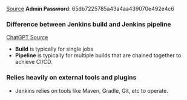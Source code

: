 [Source](https://www.youtube.com/watch?v=OXP8YBPBdgw)
**Admin Password**: 65db7225785a43a4aa439070e492e4c6


### Difference between Jenkins build and Jenkins pipeline
[ChatGPT Source](https://chatgpt.com/c/66d8bca4-cd48-8012-acb9-c08d3dcd3aa8)
- **Build** is typically for single jobs
- **Pipeline** is typically for multiple builds that are chained together to achieve CI/CD.

### Relies heavily on external tools and plugins
- Jenkins relies on tools like Maven, Gradle, Git, etc to operate.


